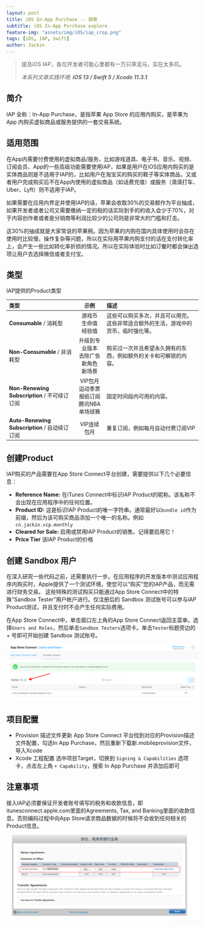 ```yaml
---
layout: post
title: iOS In-App Purchase -- 探索
subtitle: iOS In-App Purchase explore
feature-img: "assets/img/iOS/iap_crop.png"
tags: [iOS, IAP, Swift]
author: Jackin
---
```


> 提及iOS IAP，各位开发者可能心里都有一万只草泥马，实在太多坑。
>
> *本系列文章实践环境: **iOS 13 / Swift 5 / Xcode 11.3.1***

## 简介
IAP 全称：In-App Purchase，是指苹果 App Store 的应用内购买，是苹果为 App 内购买虚拟商品或服务提供的一套交易系统。


## 适用范围
在App内需要付费使用的虚拟商品/服务，比如游戏道具、电子书、音乐、视频、订阅会员、App的一些高级功能需要使用IAP，如果是用户在iOS应用内购买的是实体商品则是不适用于IAP的，比如用户在淘宝买的购买的鞋子等实体商品，又或者用户完成购买后不在App内使用的虚拟商品（如话费充值）或服务（滴滴打车、Uber、Lyft）则不适用于IAP。

如果需要在应用内界定并使用IAP的话，苹果会收取30%的交易额作为平台抽成，如果开发者或者公司又需要缴纳一定的税的话实际到手的的收入会少于70%，对于内容创作者或者是分销商等利润比较少的公司则是非常大的门槛和打击。

这30%的抽成就是大家常说的苹果税。因为苹果的内购在国内具体使用时会存在使用时比较慢，操作复杂等问题，所以在实际用苹果内购支付的话在支付转化率上，会产生一些比如转化率折损的情况。所以在实际体验时比如订餐时都会弹出选项让用户去选择微信或者支付宝。

## 类型
IAP提供的Product类型

类型 | 示例 | 描述
:-- | :--: | :--
**Consumable** / 消耗型 | 游戏币<br/>生命值<br/>经验值 | 这些可以购买多次，并且可以用完。这些非常适合额外的生活，游戏中的货币，临时强化等。
**Non-Consumable** / 非消耗型 | 升级到专业版本<br/>去除广告<br/>新角色<br/>新场景 | 购买过一次并且希望永久拥有的东西，例如额外的关卡和可解锁的内容。
**Non-Renewing Subscription** / 不可续订订阅 | VIP包月<br/>运动季票<br/>报纸订阅<br/>腾讯NBA单场球赛 | 固定时间段内可用的内容。
**Auto-Renewing Subscription** / 自动续订订阅 | VIP连续包月 | 重复订阅，例如每月自动付费订阅VIP

## 创建Product
IAP购买的产品需要在App Store Connect平台创建，需要提供以下几个必要信息：
- **Reference Name:** 在iTunes Connect中标识IAP Product的昵称。该名称不会出现在应用程序中的任何位置。
- **Product ID:** 这是标识IAP Product的唯一字符串。通常最好以`bundle id`作为前缀，然后为该可购买商品添加一个唯一的名称。例如 `cn.jackin.vip.monthly`
- **Cleared for Sale:** 启用或禁用IAP Product的销售。记得要启用它！
- **Price Tier** 该IAP Product的价格

## 创建 Sandbox 用户
在深入研究一些代码之前，还需要执行一步。在应用程序的开发版本中测试应用程序内购买时，Apple提供了一个测试环境，使您可以“购买”您的IAP产品，而无需进行财务交易。 这些特殊的测试购买只能通过App Store Connect中的特殊“Sandbox Tester”用户帐户进行。仅注册后的 Sandbox 测试账号可以参与IAP Product测试，并且支付时不会产生任何实际费用。

在App Store Connect中，单击窗口左上角的App Store Connect返回主菜单。选择`Users and Roles`，然后单击`Sandbox Testers`选项卡。单击`Tester`标题旁边的 + 号即可开始创建 Sandbox 测试账号。

![创建沙盒测试账号](/assets/img/iOS/iap_sandbox_user.png)

## 项目配置
- Provision 描述文件更新
App Store Connect 平台找到对应的Provision描述文件配置，勾选In App Purchase，然后重新下载新.mobileprovision文件，导入Xcode
- Xcode 工程配置
选中项目Target，切换到 `Signing & Capabilities` 选项卡，点击左上角 `+ Capability`，搜索 In App Purchase 并添加后即可

## 注意事项
接入IAP必须要保证开发者账号填写的税务和收款信息，即itunesconnect.apple.com里面的Agreements, Tax, and Banking里面的收款信息。否则编码过程中向App Store请求商品数据的时候将不会收到任何相关的Product信息。

![Apple账号税务信息](/assets/img/iOS/iap_tax_transfer.png)
